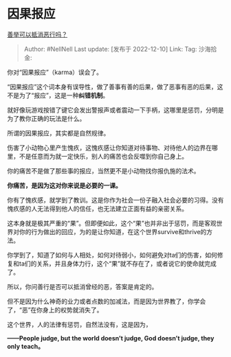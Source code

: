 # 因果报应
[善举可以抵消恶行吗？](https://www.zhihu.com/question/23193843/answer/2795318618)

> Author: #NellNell
> Last update: [发布于 2022-12-10]
> Link:
> Tag:
> 沙海拾金:

你对“因果报应”（karma）误会了。

“因果报应”这个词本身有误导性，做了善事有善的后果，做了恶事有恶的后果，这不是为了“报应”，这是一种**纠错机制**。

就好像玩游戏按错了键它会发出警报声或者震动一下手柄，这哪里是惩罚，分明是为了教你正确的玩法是什么。

所谓的因果报应，其实都是自然规律。

伤害了小动物心里产生愧疚，这愧疚感让你知道对待事物、对待他人的边界在哪里，不是任意而为就一定快乐，别人的痛苦也会反噬到你自己身上。

你的痛苦不是做了那些事的报应，当然更不是小动物找你报仇施的法术。

**你痛苦，是因为这对你来说是必要的一课。**

你有了愧疚感，就学到了教训。这是你作为社会一份子融入社会必要的习得。没有愧疚感的人无法得到他人的信任，也无法建立正面有益的亲密关系。

这本身就是极其严重的“果”。但即便如此，这个“果”也并非出于惩罚，而是客观世界对你的行为做出的回应，为的是让你知道，在这个世界survive和thrive的方法。

你学到了，知道了如何与人相处，如何对待弱小，如何避免对ta们的伤害，如何修复和ta们的关系，并且身体力行，这个“果”就不存在了，或者说它的使命就完成了。

所以，你问善行是否可以抵消曾经的恶，答案是肯定的。

但不是因为什么神奇的业力或者点数的加减法，而是因为世界教了，你学会了，“恶”在你身上的权势就消失了。

这个世界，人的法律有惩罚，自然法没有，这是因为，

**——People judge, but the world doesn’t judge, God doesn’t judge, they only teach。**

